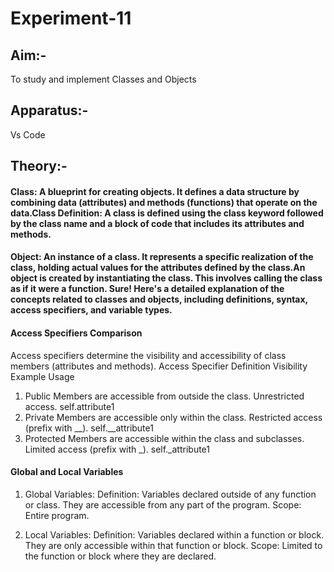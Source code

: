 # Experiment-11
## Aim:-
To study and implement Classes and Objects

## Apparatus:-
Vs Code

## Theory:-
#### Class: A blueprint for creating objects. It defines a data structure by combining data (attributes) and methods (functions) that operate on the data.Class Definition: A class is defined using the class keyword followed by the class name and a block of code that includes its attributes and methods.
#### Object: An instance of a class. It represents a specific realization of the class, holding actual values for the attributes defined by the class.An object is created by instantiating the class. This involves calling the class as if it were a function. Sure! Here's a detailed explanation of the concepts related to classes and objects, including definitions, syntax, access specifiers, and variable types.

#### Access Specifiers Comparison
Access specifiers determine the visibility and accessibility of class members (attributes and methods).
Access Specifier	Definition	Visibility	Example Usage
1. Public	Members are accessible from outside the class.	Unrestricted access.	self.attribute1
2. Private	Members are accessible only within the class.	Restricted access (prefix with __).	self.__attribute1
3. Protected	Members are accessible within the class and subclasses.	Limited access (prefix with _).	self._attribute1

#### Global and Local Variables
1. Global Variables:
Definition: Variables declared outside of any function or class. They are accessible from any part of the program.
Scope: Entire program.

2. Local Variables:
Definition: Variables declared within a function or block. They are only accessible within that function or block.
Scope: Limited to the function or block where they are declared.
